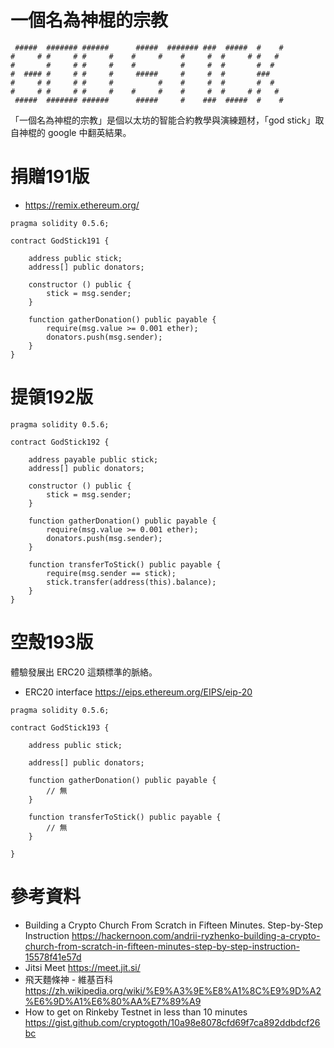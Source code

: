 # 一個名為神棍的宗教

```
 #####  ####### ######      #####  ####### ###  #####  #    # 
#     # #     # #     #    #     #    #     #  #     # #   #  
#       #     # #     #    #          #     #  #       #  #   
#  #### #     # #     #     #####     #     #  #       ###    
#     # #     # #     #          #    #     #  #       #  #   
#     # #     # #     #    #     #    #     #  #     # #   #  
 #####  ####### ######      #####     #    ###  #####  #    # 
```

「一個名為神棍的宗教」是個以太坊的智能合約教學與演練題材，「god stick」取自神棍的 google 中翻英結果。

# 捐贈191版

- https://remix.ethereum.org/

```
pragma solidity 0.5.6;

contract GodStick191 {

    address public stick;
    address[] public donators;
    
    constructor () public {
        stick = msg.sender;
    }
    
    function gatherDonation() public payable {
        require(msg.value >= 0.001 ether);
        donators.push(msg.sender);
    }
}
```

# 提領192版

```
pragma solidity 0.5.6;

contract GodStick192 {

    address payable public stick;
    address[] public donators;
    
    constructor () public {
        stick = msg.sender;
    }
    
    function gatherDonation() public payable {
        require(msg.value >= 0.001 ether);
        donators.push(msg.sender);
    }
    
    function transferToStick() public payable {
        require(msg.sender == stick);
        stick.transfer(address(this).balance);
    }
}
```

# 空殼193版

體驗發展出 ERC20 這類標準的脈絡。

- ERC20 interface https://eips.ethereum.org/EIPS/eip-20

```
pragma solidity 0.5.6;

contract GodStick193 {

    address public stick;
    
    address[] public donators;
    
    function gatherDonation() public payable {
        // 無
    }
    
    function transferToStick() public payable {
        // 無
    }
    
}
```

# 參考資料

- Building a Crypto Church From Scratch in Fifteen Minutes. Step-by-Step Instruction https://hackernoon.com/andrii-ryzhenko-building-a-crypto-church-from-scratch-in-fifteen-minutes-step-by-step-instruction-15578f41e57d
- Jitsi Meet https://meet.jit.si/
- 飛天麵條神 - 維基百科 https://zh.wikipedia.org/wiki/%E9%A3%9E%E8%A1%8C%E9%9D%A2%E6%9D%A1%E6%80%AA%E7%89%A9
- How to get on Rinkeby Testnet in less than 10 minutes https://gist.github.com/cryptogoth/10a98e8078cfd69f7ca892ddbdcf26bc
